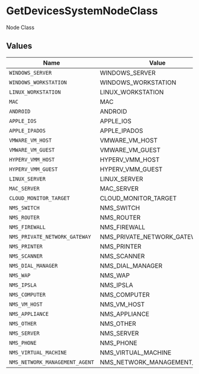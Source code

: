# GetDevicesSystemNodeClass

Node Class


## Values

| Name                           | Value                          |
| ------------------------------ | ------------------------------ |
| `WINDOWS_SERVER`               | WINDOWS_SERVER                 |
| `WINDOWS_WORKSTATION`          | WINDOWS_WORKSTATION            |
| `LINUX_WORKSTATION`            | LINUX_WORKSTATION              |
| `MAC`                          | MAC                            |
| `ANDROID`                      | ANDROID                        |
| `APPLE_IOS`                    | APPLE_IOS                      |
| `APPLE_IPADOS`                 | APPLE_IPADOS                   |
| `VMWARE_VM_HOST`               | VMWARE_VM_HOST                 |
| `VMWARE_VM_GUEST`              | VMWARE_VM_GUEST                |
| `HYPERV_VMM_HOST`              | HYPERV_VMM_HOST                |
| `HYPERV_VMM_GUEST`             | HYPERV_VMM_GUEST               |
| `LINUX_SERVER`                 | LINUX_SERVER                   |
| `MAC_SERVER`                   | MAC_SERVER                     |
| `CLOUD_MONITOR_TARGET`         | CLOUD_MONITOR_TARGET           |
| `NMS_SWITCH`                   | NMS_SWITCH                     |
| `NMS_ROUTER`                   | NMS_ROUTER                     |
| `NMS_FIREWALL`                 | NMS_FIREWALL                   |
| `NMS_PRIVATE_NETWORK_GATEWAY`  | NMS_PRIVATE_NETWORK_GATEWAY    |
| `NMS_PRINTER`                  | NMS_PRINTER                    |
| `NMS_SCANNER`                  | NMS_SCANNER                    |
| `NMS_DIAL_MANAGER`             | NMS_DIAL_MANAGER               |
| `NMS_WAP`                      | NMS_WAP                        |
| `NMS_IPSLA`                    | NMS_IPSLA                      |
| `NMS_COMPUTER`                 | NMS_COMPUTER                   |
| `NMS_VM_HOST`                  | NMS_VM_HOST                    |
| `NMS_APPLIANCE`                | NMS_APPLIANCE                  |
| `NMS_OTHER`                    | NMS_OTHER                      |
| `NMS_SERVER`                   | NMS_SERVER                     |
| `NMS_PHONE`                    | NMS_PHONE                      |
| `NMS_VIRTUAL_MACHINE`          | NMS_VIRTUAL_MACHINE            |
| `NMS_NETWORK_MANAGEMENT_AGENT` | NMS_NETWORK_MANAGEMENT_AGENT   |